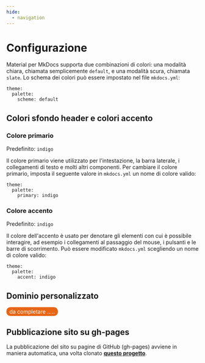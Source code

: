 ```yaml
---
hide:
  - navigation
---
```


# Configurazione
Material per MkDocs supporta due combinazioni di colori: una modalità chiara, chiamata semplicemente `default`, e una modalità scura, chiamata `slate`. Lo schema dei colori può essere impostato nel file `mkdocs.yml`:
```
theme:
  palette:
    scheme: default
```

## Colori sfondo header e colori accento

### Colore primario
Predefinito: `indigo`

Il colore primario viene utilizzato per l'intestazione, la barra laterale, i collegamenti di testo e molti altri componenti. Per cambiare il colore primario, imposta il seguente valore in `mkdocs.yml` un nome di colore valido:
```
theme:
  palette:
    primary: indigo
```

### Colore accento
Predefinito: `indigo`

Il colore dell'accento è usato per denotare gli elementi con cui è possibile interagire, ad esempio i collegamenti al passaggio del mouse, i pulsanti e le barre di scorrimento. Può essere modificato `mkdocs.yml` scegliendo un nome di colore valido:
```
theme:
  palette:
    accent: indigo
```


## Dominio personalizzato

<p><span style="background-color: #e86514; color: #ffffff; display: inline-block; padding: 3px 8px; border-radius: 10px;">da completare .....</span> </p>

## Pubblicazione sito su gh-pages
La pubblicazione del sito su pagine di GitHub (gh-pages) avviene in maniera automatica, una volta clonato [**questo progetto**](https://github.com/opendatasicilia/ods-mkdocs-material).

